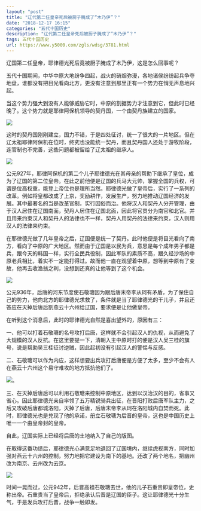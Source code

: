 ```yaml
---
layout: "post"
title: "辽代第二任皇帝死后被厨子腌成了“木乃伊”？"
date: "2018-12-17 16:15"
categories: "五代十国历史"
description: "辽代第二任皇帝死后被厨子腌成了“木乃伊”？"
tags: 五代十国历史
url: https://www.y5000.com/zgls/wdsg/3781.html
---
```






辽国第二任皇帝，耶律德光死后竟被厨子腌成了木乃伊，这是怎么回事呢？

五代十国期间，中华中原大地纷争四起，战火的硝烟弥漫，各地诸侯纷纷起兵争夺地盘，谁都没有把目光看向北方，更没有注意到那里正有一个势力在悄无声息地兴起。

当这个势力强大到没有人能够威胁它时，中原的割据势力才注意到它，但此时已经晚了。这个势力就是耶律阿保机领导的契丹国，一个由契丹族建立的国家。

![](https://img.y5000.com/uploads/allimg/161024/1551552204-0.jpg)

这时的契丹国刚刚建立，国力不错，于是四处征讨，统一了很大的一片地区。但在辽太祖耶律阿保机在位时，终究也没能统一契丹，而且契丹国人还处于游牧阶段，连官制也不完善，这些问题都被留给了辽太祖的继承人。

![](https://img.y5000.com/uploads/allimg/161024/155155O92-1.jpg)

公元927年，耶律阿保机的第二个儿子耶律德光在其母亲的帮助下继承了皇位，成为了辽国的第二位皇帝。在此之前他便是辽国的兵马大元帅，掌握全国的兵权，可谓是位高权重，能登上帝位也是理所当然。耶律德光做了皇帝后，实行了一系列的改革。例如将皇都改成了上京，奖励耕作，发展生产，努力地推动辽国经济的发展。其中最著名的当是改革官制，实行因俗而治。他将汉人和契丹人分开管理，由于汉人居住在辽国南面，契丹人居住在辽国北面，因此将官员分为南官和北官。并且用来约束汉人和契丹人的法律也不一样，契丹人用契丹的法律来约束，汉人则用汉人的法律来约束。

在耶律德光做了几年皇帝之后，辽国便是统一了契丹。此时他便是将目光看向了南方，看向了中原的广大地区。然而由于辽国是以民为兵，意思是每个成年男子都是兵，跟今天的韩国一样，实行全民兵役制，因此军队的素质不高，跟久经沙场的中原老兵相比，着实不一定能打得过。故而他一直在观望着中原，想等到中原有了变故，他再去收渔翁之利，没想到还真的让他等到了这个机会。

![](https://img.y5000.com/uploads/allimg/161024/15515522L-2.jpg)

公元936年，后唐的河东节度使石敬瑭因为跟后唐末帝李从珂有矛盾，为了保住自己的势力，他向北方的耶律德光求救了，条件就是当了耶律德光的干儿子，并且还答应在灭掉后唐后割燕云十六州给辽国，要求便是让他做皇帝。

在听到这个消息后，此时的耶律德光自然是喜出望外的，原因有三：

一、他可以打着石敬瑭的名号攻打后唐，这样就不会引起汉人的仇视，从而避免了大规模的汉人反抗。在这里要提一下，清朝入主中原时打的便是汉人吴三桂的旗号，说是帮助吴三桂征讨逆贼，因此起初没有引起汉人的警惕与反感。

二、石敬瑭可以作为内应，这样想要出兵攻打后唐便是方便了太多，至少不会有人在燕云十六州这个易守难攻的地方抵抗他们了。

  

![](https://img.y5000.com/uploads/allimg/161024/155155N91-3.jpg)。

三、在灭掉后唐后可以利用石敬瑭来控制中原地区，达到以汉治汉的目的，省事又省心。因此耶律德光亲自率领了五万精锐骑兵出征，在晋阳打败后唐军队主力，之后又攻破后唐都城洛阳，灭掉了后唐，后唐末帝李从珂在洛阳城内自焚而死。此时，耶律德光也是兑现了他的承诺，册立石敬瑭为后晋的皇帝，这也是中国历史上唯一一个由皇帝封的皇帝。

自此，辽国实际上已经将后唐的土地纳入了自己的版图。

在取得这番功绩后，耶律德光心满意足地退回了辽国境内，继续虎视南方，同时加强对燕云十六州的控制，努力地把它建设为南下的基地。还改了两个地名，把幽州改为南京、云州改为云京。

![](https://img.y5000.com/uploads/allimg/161024/1551555408-4.jpg)

时间一晃而过，公元942年，后晋高祖石敬瑭去世，他的儿子石重贵即皇帝位，史称出帝。石重贵当了皇帝后，拒绝承认后晋是辽国的臣子。这让耶律德光十分生气，于是发兵攻打后晋，战争一触即发。
